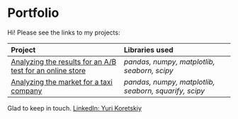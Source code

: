 # Portfolio
Hi! Please see the links to my projects:

| Project | Libraries used | 
| :---------------------- | :---------------------- |
| [Analyzing the results for an A/B test for an online store](https://github.com/yurikoretskiy/ab_test_online_shop)| *pandas, numpy, matplotlib, seaborn, scipy* |
| [Analyzing the market for a taxi company](https://github.com/yurikoretskiy/taxi_market_research/blob/main/taxi_market_research.ipynb) | *pandas, numpy, matplotlib, seaborn, squarify, scipy* |

Glad to keep in touch.
[LinkedIn: Yuri Koretskiy](https://www.linkedin.com/in/yurikoretskiy/)
